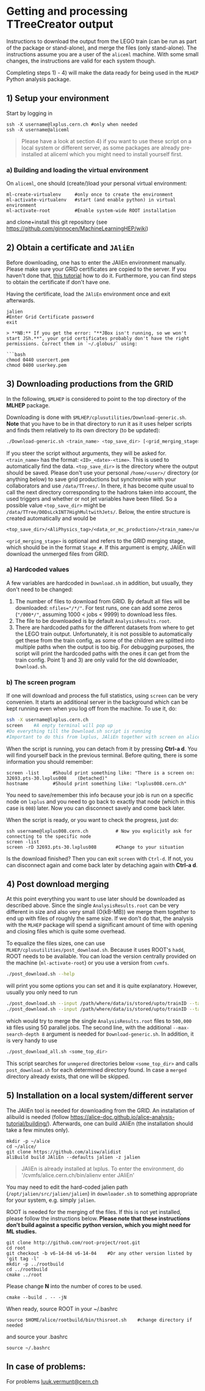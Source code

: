 # Getting and processing TTreeCreator output

Instructions to download the output from the LEGO train (can be run as part of the package or stand-alone), and merge the files (only stand-alone). The instructions assume you are a user of the `aliceml` machine. With some small changes, the instructions are valid for each system though.

Completing steps 1) - 4) will make the data ready for being used in the `MLHEP` Python analysis package.

## 1) Setup your environment

Start by logging in
```
ssh -X username@lxplus.cern.ch #only when needed
ssh -X username@aliceml
```
> Please have a look at section 4) if you want to use these script on a local system or different server, as some packages are already pre-installed at aliceml which you might need to install yourself first.

### a) Building and loading the virtual environment

On `aliceml`, one should (create/)load your personal virtual environment:
```
ml-create-virtualenv     #only once to create the environment
ml-activate-virtualenv   #start (and enable python) in virtual environment
ml-activate-root         #Enable system-wide ROOT installation
```
and clone+install this git repository (see https://github.com/ginnocen/MachineLearningHEP/wiki)

## 2) Obtain a certificate and `JAliEn`

Before downloading, one has to enter the JAliEn environment manually. Please make sure your GRID certificates are copied to the server. If you haven't done that, [this tutorial](https://alice-doc.github.io/alice-analysis-tutorial/start/cert.html#convert-your-certificate-for-using-the-grid-tools) how to do it. Furthermore, you can find steps to obtain the certificate if don't have one.

Having the certificate, load the `JAliEn` environment once and exit afterwards.
```
jalien
#Enter Grid Certificate password
exit

> **NB:** If you get the error: "**JBox isn't running, so we won't start JSh.**", your grid certificates probably don't have the right permissions. Correct them in `~/.globus/` using:

```bash
chmod 0440 usercert.pem
chmod 0400 userkey.pem
```

## 3) Downloading productions from the GRID

In the following, `$MLHEP` is considered to point to the top directory of the **MLHEP** package.

Downloading is done with `$MLHEP/cplusutilities/Download-generic.sh`. **Note** that you have to be in that directory to run it as it uses helper scripts and finds them relatively to its own directory (to be updated):

```bash
./Download-generic.sh <train_name> <top_save_dir> [<grid_merging_stage>]
```

If you steer the script without arguments, they will be asked for. `<train_name>` has the format: `<ID>_<date>-<time>`. This is used to automatically find the data. `<top_save_dir>` is the directory where the output should be saved. Please don't use your personal `/home/<user>/` directory (or anything below) to save grid productions but synchronise with your collaborators and use `/data/TTrees/`. In there, it has become quite usual to call the next directory corresponding to the hadrons taken into account, the used triggers and whether or not jet variables have been filled. So a possible value `<top_save_dir>` might be `/data/TTree/D0DsLckINT7HighMultwithJets/`. Below, the entire structure is created automatically and would be

```
<top_save_dir>/<AliPhysics_tag>/<data_or_mc_production>/<train_name>/unmerged/child_<ID>
```

`<grid_merging_stage>` is optional and refers to the GRID merging stage, which should be in the format `Stage_#`. If this argument is empty, JAliEn will download the unmerged files from GRID.


### a) Hardcoded values

A few variables are hardcoded in `Download.sh` in addition, but usually, they don't need to be changed:
1) The number of files to download from GRID. By default all files will be downloaded: `nfiles="/*/"`. For test runs, one can add some zeros (`"/000*/"`, assuming 1000 < jobs < 9999) to download less files.
2) The file to be downloaded is by default `AnalysisResults.root`.
3) There are hardcoded paths for the different datasets from where to get the LEGO train output. Unfortunately, it is not possible to automatically get these from the train config, as some of the children are splitted into multiple paths when the output is too big. For debugging purposes, the script will print the hardcoded paths with the ones it can get from the train config.
Point 1) and 3) are only valid for the old downloader, `Download.sh`.

### b) The screen program

If one will download and process the full statistics, using `screen` can be very convenien. It starts an additional server in the background which can be kept running even when you log off from the machine. To use it, do:

```bash
ssh -X username@lxplus.cern.ch
screen    #A empty terminal will pop up
#Do everything till the Download.sh script is running
#Important to do this from lxplus, JAliEn together with screen on aliceml will not work
```
When the script is running, you can detach from it by pressing **Ctrl-a d**. You will find yourself back in the previous terminal. Before quiting, there is some information you should remember:
```
screen -list     #Should print something like: "There is a screen on: 32693.pts-30.lxplus008    (Detached)"
hostname         #Should print something like: "lxplus008.cern.ch"
```
You need to save/remember this info because your job is run on a specific node on `lxplus` and you need to go back to exactly that node (which in this case is `008`) later. Now you can disconnect savely and come back later.

When the script is ready, or you want to check the progress, just do:
```
ssh username@lxplus008.cern.ch          # Now you explicitly ask for connecting to the specific node
screen -list
screen -rD 32693.pts-30.lxplus008       #Change to your situation
```
Is the download finished? Then you can exit `screen` with `Ctrl-d`. If not, you can disconnect again and come back later by detaching again with **Ctrl-a d**.


## 4) Post download merging

At this point everything you want to use later should be downloaded as described above. Since the single `AnalysisResults.root` can be very different in size and also very small (O(kB-MB)) we merge them together to end up with files of roughly the same size. If we don't do that, the analysis with the `MLHEP` package will spend a significant amount of time with opening and closing files which is quite some overhead.

To equalize the files sizes, one can use `MLHEP/cplusutilities/post_download.sh`. Because it uses ROOT's `hadd`, ROOT needs to be available. You can load the version centrally provided on the machine (`ml-activate-root`) or you use a version from `cvmfs`.

```bash
./post_download.sh --help
```

will print you some options you can set and it is quite explanatory. However, usually you only need to run

```bash
./post_download.sh --input /path/where/data/is/stored/upto/trainID --target-size 500000 --jobs 50
./post_download.sh --input /path/where/data/is/stored/upto/trainID --target-size 500000 --jobs 50 --max-search-depth 8
```

which would try to merge the single `AnalysisResults.root` files to `500,000 kB` files using 50 parallel jobs. The  second line, with the additional `--max-search-depth 8` argument is needed for `Download-generic.sh`.  In addition, it is very handy to use

```bash
./post_download_all.sh <some_top_dir>
```

This script searches for `unmgered` directories below `<some_top_dir>` and calls `post_download.sh` for each determined directory found. In case a `merged` directory already exists, that one will be skipped.


## 5) Installation on a local system/different server

The JAliEn tool is needed for downloading from the GRID. An installation of alibuild is needed (follow https://alice-doc.github.io/alice-analysis-tutorial/building/). Afterwards, one can build JAliEn (the installation should take a few minutes only).
```
mkdir -p ~/alice
cd ~/alice/
git clone https://github.com/alisw/alidist
aliBuild build JAliEn --defaults jalien -z jalien
```
> JAliEn is already installed at lxplus. To enter the environment, do '/cvmfs/alice.cern.ch/bin/alienv enter JAliEn'

You may need to edit the hard-coded jalien path (`/opt/jalien/src/jalien/jalien`) in `downloader.sh` to
something appropriate for your system, e.g. simply `jalien`.

ROOT is needed for the merging of the files. If this is not yet installed, please follow the instructions below. **Please note that these instructions don't build against a specific python version, which you might need for ML studies.**
```
git clone http://github.com/root-project/root.git
cd root
git checkout -b v6-14-04 v6-14-04    #Or any other version listed by 'git tag -l'
mkdir -p ../rootbuild
cd ../rootbuild
cmake ../root
```
Please change **N** into the number of cores to be used.
```
cmake --build . -- -jN
```
When ready, source ROOT in your ~/.bashrc
```
source $HOME/alice/rootbuild/bin/thisroot.sh    #change directory if needed
```
and source your .bashrc
```
source ~/.bashrc
```

## In case of problems:

For problems luuk.vermunt@cern.ch
